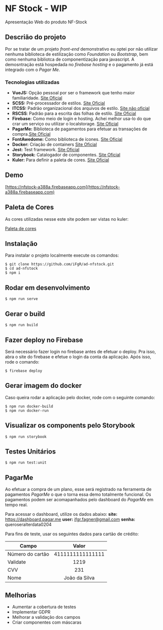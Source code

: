 # NF Stock - WIP
Apresentação Web do produto NF-Stock

## Descrião do projeto
Por se tratar de um projeto *front-end* demonstrativo eu optei por não utilizar nenhuma biblioteca de estilização como *Foundation* ou *Bootstrap*, bem como nenhuma bibliotca de componentização para javascript. A demosntração está hospedada no *firebase hosting* e o pagamento já está integrado com o *Pagar Me*.

### Tecnologias utilizadas
* **VueJS:** Opção pessoal por ser o framework que tenho maior familiaridade. [Site Oficial](https://vuejs.org/)
* **SCSS:** Pré-processador de estilos. [Site Oficial](https://sass-lang.com/)
* **ITCSS:** Padrão organizacional dos arquivos de estilo. [Site não oficial](https://www.xfive.co/blog/itcss-scalable-maintainable-css-architecture/)
* **RSCSS**: Padrão para a escrita das folhas de estilo. [Site Oficial](https://rscss.io/)
* **Firebase:** Como meio de login e hosting. Achei melhor usa-lo do que crar um serviço ou utilizar o localstorage. [Site Oficial](https://firebase.google.com/?gclid=CjwKCAjwp_zkBRBBEiwAndwD9bgJi2eYxx1O_FsKvpnfCNjhNvgwKXQ5FUE2WBFphv3jdznopS2axhoCAAYQAvD_BwE)
* **PagarMe:** Biblioteca de pagamentos para efetuar as transações de compra.[Site Oficial](https://pagar.me/)
* **FontAwedome:** Como biblioteca de ícones. [Site Oficial](https://fontawesome.com/)
* **Docker:** Criação de containers [Site Oficial](https://www.docker.com/)
* **Jest:** Test framework. [Site Oficial](https://jestjs.io/)
* **Storybook:** Catalogador de componentes. [Site Oficial](https://storybook.js.org/)
* **Kuler:** Para definir a paleta de cores. [Site Oficial](https://color.adobe.com/pt/create/color-wheel/)

## Demo
[https://nfstock-a388a.firebaseapp.com](https://nfstock-a388a.firebaseapp.com)

## Paleta de Cores
As cores utilizadas nesse este site podem ser vistas no kuler:

[Paleta de cores](https://color.adobe.com/pt/NF-STock-color-theme-12264757/)


## Instalação
Para instalar o projeto localmente execute os comandos:
```
$ git clone https://github.com/iFgR/ad-nfstock.git
$ cd ad-nfstock
$ npm i
```

## Rodar em desenvolvimento
```
$ npm run serve
```

## Gerar o build
```
$ npm run build
```

## Fazer deploy no Firebase
Será necessário fazer login no firebase antes de efetuar o deploy. Pra isso, abra o site do firebase e efetue o login da conta da aplicação.
Após isso, rode o comando:
```
$ firebase deploy
```

## Gerar imagem do docker
Caso queira rodar a aplicação pelo docker, rode com o seguinte comando:
```
$ npm run docker-build
$ npm run docker-run
```

## Visualizar os components pelo Storybook
```
$ npm run storybook
```

## Testes Unitários
```
$ npm run test:unit
```

## PagarMe
Ao efetuar a compra de um plano, esse será registrado na ferramenta de pagamentos *PagarMe* o que o torna essa demo totalmente funcional.
Os pagamentos podem ser acomapanhados pelo dashboard do *PagarMe* em tempo real.

Para acessar o dashboard, utilize os dados abaixo:
**site:** https://dashboard.pagar.me
**user:** ifgr.fagner@gmail.com
**senha:** queroseralterdata0204

Para fins de teste, usar os seguintes dados para  cartão de crédito:

| Campo        | Valor           |
| ------------- |:-------------:|
| Número do cartão      | 4111111111111111 |
| Validate      | 1219      |
| CVV | 231      |
| Nome | João da Silva      |

## Melhorias
* Aumentar a cobertura de testes
* Implementar GDPR
* Melhorar a validação dos campos
* Criar componentes com máscaras
